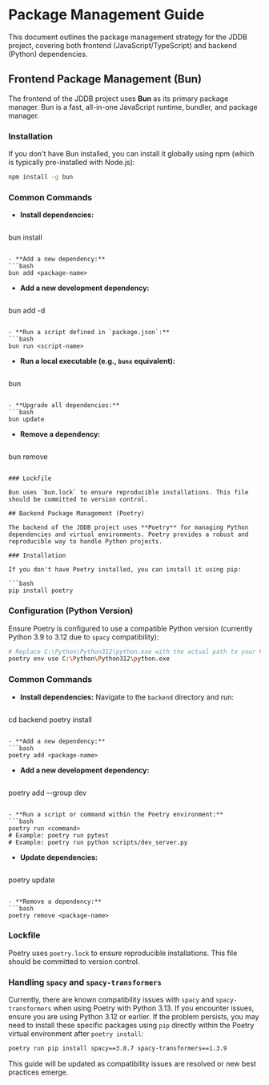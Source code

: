 # Package Management Guide

This document outlines the package management strategy for the JDDB project, covering both frontend (JavaScript/TypeScript) and backend (Python) dependencies.

## Frontend Package Management (Bun)

The frontend of the JDDB project uses **Bun** as its primary package manager. Bun is a fast, all-in-one JavaScript runtime, bundler, and package manager.

### Installation

If you don't have Bun installed, you can install it globally using npm (which is typically pre-installed with Node.js):

```bash
npm install -g bun
```

### Common Commands

- **Install dependencies:**
  ```bash
bun install
  ```

- **Add a new dependency:**
  ```bash
bun add <package-name>
  ```

- **Add a new development dependency:**
  ```bash
bun add -d <package-name>
  ```

- **Run a script defined in `package.json`:**
  ```bash
bun run <script-name>
  ```

- **Run a local executable (e.g., `bunx` equivalent):**
  ```bash
bun <executable-name>
  ```

- **Upgrade all dependencies:**
  ```bash
bun update
  ```

- **Remove a dependency:**
  ```bash
bun remove <package-name>
  ```

### Lockfile

Bun uses `bun.lock` to ensure reproducible installations. This file should be committed to version control.

## Backend Package Management (Poetry)

The backend of the JDDB project uses **Poetry** for managing Python dependencies and virtual environments. Poetry provides a robust and reproducible way to handle Python projects.

### Installation

If you don't have Poetry installed, you can install it using pip:

```bash
pip install poetry
```

### Configuration (Python Version)

Ensure Poetry is configured to use a compatible Python version (currently Python 3.9 to 3.12 due to `spacy` compatibility):

```bash
# Replace C:\Python\Python312\python.exe with the actual path to your Python 3.12 executable
poetry env use C:\Python\Python312\python.exe
```

### Common Commands

- **Install dependencies:**
  Navigate to the `backend` directory and run:
  ```bash
cd backend
poetry install
  ```

- **Add a new dependency:**
  ```bash
poetry add <package-name>
  ```

- **Add a new development dependency:**
  ```bash
poetry add --group dev <package-name>
  ```

- **Run a script or command within the Poetry environment:**
  ```bash
poetry run <command>
# Example: poetry run pytest
# Example: poetry run python scripts/dev_server.py
  ```

- **Update dependencies:**
  ```bash
poetry update
  ```

- **Remove a dependency:**
  ```bash
poetry remove <package-name>
  ```

### Lockfile

Poetry uses `poetry.lock` to ensure reproducible installations. This file should be committed to version control.

### Handling `spacy` and `spacy-transformers`

Currently, there are known compatibility issues with `spacy` and `spacy-transformers` when using Poetry with Python 3.13. If you encounter issues, ensure you are using Python 3.12 or earlier. If the problem persists, you may need to install these specific packages using `pip` directly within the Poetry virtual environment after `poetry install`:

```bash
poetry run pip install spacy==3.8.7 spacy-transformers==1.3.9
```

This guide will be updated as compatibility issues are resolved or new best practices emerge.